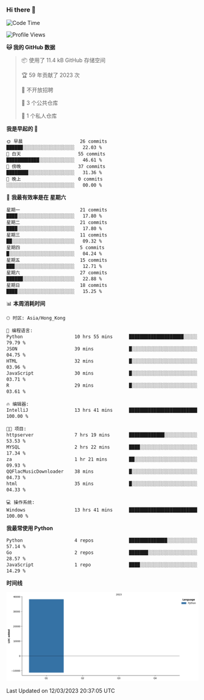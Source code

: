 ### Hi there 👋

<!--
**Mrzqd/Mrzqd** is a ✨ _special_ ✨ repository because its `README.md` (this file) appears on your GitHub profile.

Here are some ideas to get you started:

- 🔭 I’m currently working on ...
- 🌱 I’m currently learning ...
- 👯 I’m looking to collaborate on ...
- 🤔 I’m looking for help with ...
- 💬 Ask me about ...
- 📫 How to reach me: ...
- 😄 Pronouns: ...
- ⚡ Fun fact: ...
-->
<!--START_SECTION:waka-->
![Code Time](http://img.shields.io/badge/Code%20Time-55%20hrs%2035%20mins-blue)

![Profile Views](http://img.shields.io/badge/%E4%B8%AA%E4%BA%BA%E8%B5%84%E6%96%99%E8%A7%82%E7%9C%8B%E6%AC%A1%E6%95%B0-9-blue)

**🐱 我的 GitHub 数据** 

> 📦  使用了 11.4 kB GitHub 存储空间 
 > 
> 🏆 59 年贡献了 2023 次
 > 
> 🚫 不开放招聘
 > 
> 📜 3 个公共仓库 
 > 
> 🔑 1 个私人仓库 
 > 
**我是早起的 🐤** 

```text
🌞 早晨                     26 commits          ██████░░░░░░░░░░░░░░░░░░░   22.03 % 
🌆 白天                     55 commits          ████████████░░░░░░░░░░░░░   46.61 % 
🌃 傍晚                     37 commits          ████████░░░░░░░░░░░░░░░░░   31.36 % 
🌙 晚上                     0 commits           ░░░░░░░░░░░░░░░░░░░░░░░░░   00.00 % 
```
📅 **我最有效率是在 星期六** 

```text
星期一                      21 commits          ████░░░░░░░░░░░░░░░░░░░░░   17.80 % 
星期二                      21 commits          ████░░░░░░░░░░░░░░░░░░░░░   17.80 % 
星期三                      11 commits          ██░░░░░░░░░░░░░░░░░░░░░░░   09.32 % 
星期四                      5 commits           █░░░░░░░░░░░░░░░░░░░░░░░░   04.24 % 
星期五                      15 commits          ███░░░░░░░░░░░░░░░░░░░░░░   12.71 % 
星期六                      27 commits          ██████░░░░░░░░░░░░░░░░░░░   22.88 % 
星期日                      18 commits          ████░░░░░░░░░░░░░░░░░░░░░   15.25 % 
```


📊 **本周消耗时间** 

```text
🕑︎ 时区: Asia/Hong_Kong

💬 编程语言: 
Python                   10 hrs 55 mins      ████████████████████░░░░░   79.79 % 
JSON                     39 mins             █░░░░░░░░░░░░░░░░░░░░░░░░   04.75 % 
HTML                     32 mins             █░░░░░░░░░░░░░░░░░░░░░░░░   03.96 % 
JavaScript               30 mins             █░░░░░░░░░░░░░░░░░░░░░░░░   03.71 % 
R                        29 mins             █░░░░░░░░░░░░░░░░░░░░░░░░   03.61 % 

🔥 编辑器: 
IntelliJ                 13 hrs 41 mins      █████████████████████████   100.00 % 

🐱‍💻 项目: 
httpserver               7 hrs 19 mins       █████████████░░░░░░░░░░░░   53.53 % 
MYSQL                    2 hrs 22 mins       ████░░░░░░░░░░░░░░░░░░░░░   17.34 % 
za                       1 hr 21 mins        ██░░░░░░░░░░░░░░░░░░░░░░░   09.93 % 
QQFlacMusicDownloader    38 mins             █░░░░░░░░░░░░░░░░░░░░░░░░   04.73 % 
html                     35 mins             █░░░░░░░░░░░░░░░░░░░░░░░░   04.33 % 

💻 操作系统: 
Windows                  13 hrs 41 mins      █████████████████████████   100.00 % 
```

**我最常使用 Python** 

```text
Python                   4 repos             ██████████████░░░░░░░░░░░   57.14 % 
Go                       2 repos             ███████░░░░░░░░░░░░░░░░░░   28.57 % 
JavaScript               1 repo              ████░░░░░░░░░░░░░░░░░░░░░   14.29 % 
```



**时间线**

![Lines of Code chart](https://raw.githubusercontent.com/Mrzqd/Mrzqd/main/assets/bar_graph.png)


 Last Updated on 12/03/2023 20:37:05 UTC
<!--END_SECTION:waka-->
